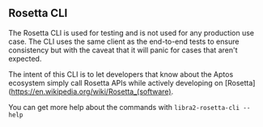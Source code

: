 ## Rosetta CLI

The Rosetta CLI is used for testing and is not used for any production use case.  The CLI uses the same client as the end-to-end tests to ensure consistency but with the caveat that it will panic for cases that aren't expected.

The intent of this CLI is to let developers that know about the Aptos ecosystem simply call Rosetta APIs while actively developing on [Rosetta](https://en.wikipedia.org/wiki/Rosetta_(software).

You can get more help about the commands with `libra2-rosetta-cli --help`
